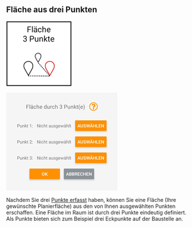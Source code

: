## Fläche aus drei Punkten
![Dreipunktfläche Button](../images_funktionen/3pt_plane.png)

![Dreipunktfläche Screen](../images_funktionen/3pt_plane_screen.png)

Nachdem Sie drei [Punkte erfasst](https://docs.excav.de/app/funktionen/punkte_und_flächen/punkte_erfassen/) haben, können Sie eine Fläche (Ihre gewünschte Planierfläche) aus den von Ihnen ausgewählten Punkten erschaffen. Eine Fläche im Raum ist durch drei Punkte eindeutig definiert. Als Punkte bieten sich zum Beispiel drei Eckpunkte auf der Baustelle an. 